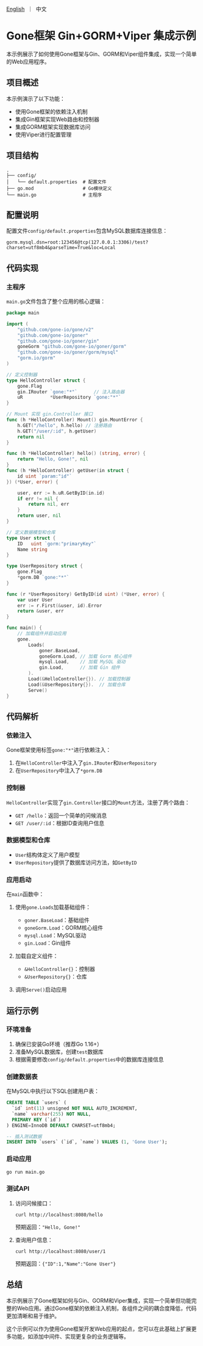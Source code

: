 [//]: # (desc: simple web demo， 使用 gin, gorm, viper, mysql)
<p>
    <a href="README.md">English</a>&nbsp ｜&nbsp 中文
</p>

# Gone框架 Gin+GORM+Viper 集成示例

本示例展示了如何使用Gone框架与Gin、GORM和Viper组件集成，实现一个简单的Web应用程序。

## 项目概述

本示例演示了以下功能：

- 使用Gone框架的依赖注入机制
- 集成Gin框架实现Web路由和控制器
- 集成GORM框架实现数据库访问
- 使用Viper进行配置管理

## 项目结构

```
.
├── config/
│   └── default.properties  # 配置文件
├── go.mod                  # Go模块定义
└── main.go                 # 主程序
```

## 配置说明

配置文件`config/default.properties`包含MySQL数据库连接信息：

```properties
gorm.mysql.dsn=root:123456@tcp(127.0.0.1:3306)/test?charset=utf8mb4&parseTime=True&loc=Local
```

## 代码实现

### 主程序

`main.go`文件包含了整个应用的核心逻辑：

```go
package main

import (
	"github.com/gone-io/gone/v2"
	"github.com/gone-io/goner"
	"github.com/gone-io/goner/gin"
	goneGorm "github.com/gone-io/goner/gorm"
	"github.com/gone-io/goner/gorm/mysql"
	"gorm.io/gorm"
)

// 定义控制器
type HelloController struct {
	gone.Flag
	gin.IRouter `gone:"*"`      // 注入路由器
	uR          *UserRepository `gone:"*"`
}

// Mount 实现 gin.Controller 接口
func (h *HelloController) Mount() gin.MountError {
	h.GET("/hello", h.hello) // 注册路由
	h.GET("/user/:id", h.getUser)
	return nil
}

func (h *HelloController) hello() (string, error) {
	return "Hello, Gone!", nil
}
func (h *HelloController) getUser(in struct {
	id uint `param:"id"`
}) (*User, error) {

	user, err := h.uR.GetByID(in.id)
	if err != nil {
		return nil, err
	}
	return user, nil
}

// 定义数据模型和仓库
type User struct {
	ID   uint `gorm:"primaryKey"`
	Name string
}

type UserRepository struct {
	gone.Flag
	*gorm.DB `gone:"*"`
}

func (r *UserRepository) GetByID(id uint) (*User, error) {
	var user User
	err := r.First(&user, id).Error
	return &user, err
}

func main() {
	// 加载组件并启动应用
	gone.
		Loads(
			goner.BaseLoad,
			goneGorm.Load, // 加载 Gorm 核心组件
			mysql.Load,    // 加载 MySQL 驱动
			gin.Load,      // 加载 Gin 组件
		).
		Load(&HelloController{}). // 加载控制器
		Load(&UserRepository{}).  // 加载仓库
		Serve()
}
```

## 代码解析

### 依赖注入

Gone框架使用标签`gone:"*"`进行依赖注入：

1. 在`HelloController`中注入了`gin.IRouter`和`UserRepository`
2. 在`UserRepository`中注入了`*gorm.DB`

### 控制器

`HelloController`实现了`gin.Controller`接口的`Mount`方法，注册了两个路由：

- `GET /hello`：返回一个简单的问候消息
- `GET /user/:id`：根据ID查询用户信息

### 数据模型和仓库

- `User`结构体定义了用户模型
- `UserRepository`提供了数据库访问方法，如`GetByID`

### 应用启动

在`main`函数中：

1. 使用`gone.Loads`加载基础组件：
   - `goner.BaseLoad`：基础组件
   - `goneGorm.Load`：GORM核心组件
   - `mysql.Load`：MySQL驱动
   - `gin.Load`：Gin组件

2. 加载自定义组件：
   - `&HelloController{}`：控制器
   - `&UserRepository{}`：仓库

3. 调用`Serve()`启动应用

## 运行示例

### 环境准备

1. 确保已安装Go环境（推荐Go 1.16+）
2. 准备MySQL数据库，创建`test`数据库
3. 根据需要修改`config/default.properties`中的数据库连接信息

### 创建数据表

在MySQL中执行以下SQL创建用户表：

```sql
CREATE TABLE `users` (
  `id` int(11) unsigned NOT NULL AUTO_INCREMENT,
  `name` varchar(255) NOT NULL,
  PRIMARY KEY (`id`)
) ENGINE=InnoDB DEFAULT CHARSET=utf8mb4;

-- 插入测试数据
INSERT INTO `users` (`id`, `name`) VALUES (1, 'Gone User');
```

### 启动应用

```bash
go run main.go
```

### 测试API

1. 访问问候接口：
   ```
   curl http://localhost:8080/hello
   ```
   预期返回：`"Hello, Gone!"`

2. 查询用户信息：
   ```
   curl http://localhost:8080/user/1
   ```
   预期返回：`{"ID":1,"Name":"Gone User"}`

## 总结

本示例展示了Gone框架如何与Gin、GORM和Viper集成，实现一个简单但功能完整的Web应用。通过Gone框架的依赖注入机制，各组件之间的耦合度降低，代码更加清晰和易于维护。

这个示例可以作为使用Gone框架开发Web应用的起点，您可以在此基础上扩展更多功能，如添加中间件、实现更复杂的业务逻辑等。